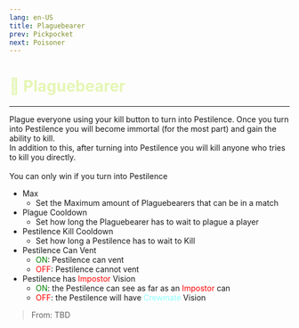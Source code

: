 ```yaml
---
lang: en-US
title: Plaguebearer
prev: Pickpocket
next: Poisoner
---
```


# <font color="#e5f6b4">🦠 <b>Plaguebearer</b></font> <Badge text="Killing" type="tip" vertical="middle"/>
---

Plague everyone using your kill button to turn into Pestilence. Once you turn into Pestilence you will become immortal (for the most part) and gain the ability to kill.<br>
In addition to this, after turning into Pestilence you will kill anyone who tries to kill you directly.<br><br>
You can only win if you turn into Pestilence
* Max
  * Set the Maximum amount of Plaguebearers that can be in a match
* Plague Cooldown
  * Set how long the Plaguebearer has to wait to plague a player
* Pestilence Kill Cooldown
  * Set how long a Pestilence has to wait to Kill
* Pestilence Can Vent
  * <font color=green>ON</font>: Pestilence can vent
  * <font color=red>OFF</font>: Pestilence cannot vent
* Pestilence has <font color=red>Impostor</font> Vision
  * <font color=green>ON</font>: the Pestilence can see as far as an <font color=red>Impostor</font> can
  * <font color=red>OFF</font>: the Pestilence will have <font color=#8cffff>Crewmate</font> Vision

> From: TBD